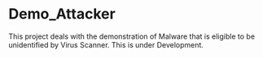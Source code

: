 # Demo_Attacker
This project deals with the demonstration of Malware that is eligible to be unidentified by Virus Scanner. This is under Development.
